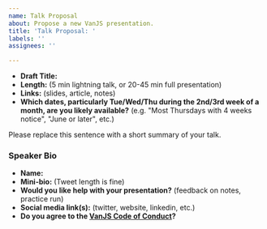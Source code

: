 ```yaml
---
name: Talk Proposal
about: Propose a new VanJS presentation.
title: 'Talk Proposal: '
labels: ''
assignees: ''

---
```


- **Draft Title:** 
- **Length:** (5 min lightning talk, or 20-45 min full presentation)
- **Links:** (slides, article, notes)
- **Which dates, particularly Tue/Wed/Thu during the 2nd/3rd week of a month, are you likely available?** (e.g. "Most Thursdays with 4 weeks notice", "June or later", etc.)

Please replace this sentence with a short summary of your talk.

<!--

For more info on VanJS talk topics, check out our [SPEAKING.md](https://github.com/cambiecollective/vanjs/blob/master/SPEAKING.md).

-->

### Speaker Bio
- **Name:** 
- **Mini-bio:** (Tweet length is fine)
- **Would you like help with your presentation?** (feedback on notes, practice run)
- **Social media link(s):** (twitter, website, linkedin, etc.)
- **Do you agree to the [VanJS Code of Conduct](https://github.com/cambiecollective/vanjs/blob/master/CONDUCT.md)?**

